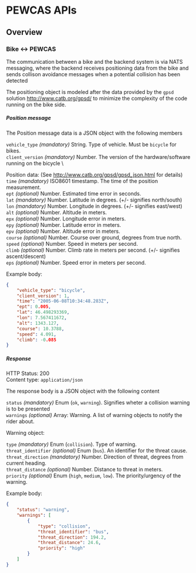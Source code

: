 # PEWCAS APIs

## Overview

### Bike <-> PEWCAS

The communication between a bike and the backend system is via NATS messaging, where the backend receives positioning data from the bike and sends collison avoidance messages when a potential collision has been detected

The positioning object is modeled after the data provided by the `gpsd` solution http://www.catb.org/gpsd/ to minimize the complexity of the code running on the bike side.

##### Position message

The Position message data is a JSON object with the following members

`vehicle_type` _(mandatory)_ String. Type of vehicle. Must be `bicycle` for bikes. \
`client_version` _(mandatory)_ Number. The version of the hardware/software running on the bicycle \

Position data: (See http://www.catb.org/gpsd/gpsd_json.html for details)
`time` _(mandatory)_ ISO8601 timestamp. The time of the position measurement. \
`ept` _(optional)_ Number. Estimated time error in seconds. \
`lat` _(mandatory)_ Number. Latitude in degrees. (+/- signifies north/south) \
`lon` _(mandatory)_ Number. Longitude in degrees. (+/- signifies east/west) \
`alt` _(optional)_ Number. Altitude in meters. \
`epx` _(optional)_ Number. Longitude error in meters. \
`epy` _(optional)_ Number. Latitude error in meters. \
`epv` _(optional)_ Number. Altitude error in meters. \
`course` _(optional)_ Number. Course over ground, degrees from true north. \
`speed` _(optional)_ Number. Speed in meters per second. \
`climb` _(optional)_ Number. Climb rate in meters per second. (+/- signifies ascent/descent) \
`eps` _(optional)_ Number. Speed error in meters per second.

Example body:

```json
{
    "vehicle_type": "bicycle",
    "client_version": 1,
    "time": "2005-06-08T10:34:48.283Z",
    "ept": 0.005,
    "lat": 46.498293369,
    "lon": 7.567411672,
    "alt": 1343.127,
    "course": 10.3788,
    "speed": 4.091,
    "climb": -0.085
}

```

##### Response

HTTP Status: 200 \
Content type: `application/json`

The response body is a JSON object with the following content

`status` _(mandatory)_ Enum (`ok`, `warning`). Signifies wheter a collision warning is to be presented \
`warnings` _(optional)_ Array: Warning. A list of warning objects to notify the rider about.

Warning object:

`type` _(mandatory)_ Enum (`collision`). Type of warning. \
`threat_identifier` _(optional)_ Enum (`bus`). An identifier for the threat cause.
`threat_direction` _(mandatory)_ Number. Direction of threat, degrees from current heading. \
`threat_distance` _(optional)_ Number. Distance to threat in meters. \
`priority` _(optional)_ Enum (`high`, `medium`, `low`). The priority/urgency of the warning.

Example body:

```json
{
    "status": "warning",
    "warnings": [
        {
            "type": "collision",
            "threat_identifier": "bus",
            "threat_direction": 194.2,
            "threat_distance": 24.6,
            "priority": "high"
        }
    ]
}
```